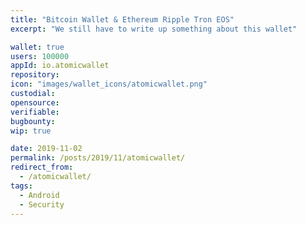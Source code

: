 ```yaml
---
title: "Bitcoin Wallet & Ethereum Ripple Tron EOS"
excerpt: "We still have to write up something about this wallet"

wallet: true
users: 100000
appId: io.atomicwallet
repository:
icon: "images/wallet_icons/atomicwallet.png"
custodial:
opensource:
verifiable:
bugbounty:
wip: true

date: 2019-11-02
permalink: /posts/2019/11/atomicwallet/
redirect_from:
  - /atomicwallet/
tags:
  - Android
  - Security
---
```


